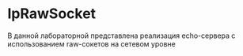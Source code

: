 # IpRawSocket
В данной лабораторной представлена реализация echo-сервера с использованием raw-сокетов на сетевом уровне
